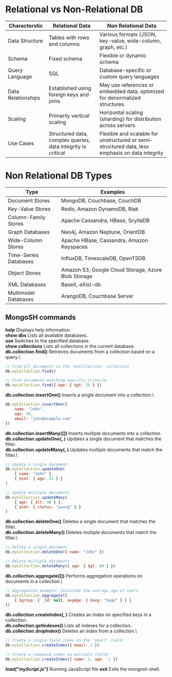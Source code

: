 


# Relational vs Non-Relational DB

| Characterstic    | Relational Data | Non Relational Data
| -------- | ------- | ------- |
| Data Structure  | Tables with rows and columns    | Various formats (JSON, key-value, wide-column, graph, etc.) | 
| Schema  | Fixed schema    | Flexible or dynamic schema | 
|  Query Language |  SQL | Database-specific or custom query languages |
|  Data Relationships | Established using foreign keys and joins   |   May use references or embedded data, optimized for denormalized structures  |
|  Scaling |  Primarily vertical scaling  |   Horizontal scaling (sharding) for distribution across servers  |
| Use Cases  |  Structured data, complex queries, data integrity is critical  |   Flexible and scalable for unstructured or semi-structured data, less emphasis on data integrity  |

# Non Relational DB Types

| Type    | Examples | 
| -------- | ------- |
| Document Stores  | MongoDB, Couchbase, CouchDB   |
| Key-Value Stores  |   Redis, Amazon DynamoDB, Riak |
| Column-Family Stores  |  Apache Cassandra, HBase, ScyllaDB  |
| Graph Databases   |  Neo4j, Amazon Neptune, OrientDB  |
| Wide-Column Stores  | Apache HBase, Cassandra, Amazon Keyspaces   |
|  Time-Series Databases |  InfluxDB, TimescaleDB, OpenTSDB |
| Object Stores  |   Amazon S3, Google Cloud Storage, Azure Blob Storage |
|  XML Databases |  BaseX, eXist-db  |
| Multimodel Databases  | ArangoDB, Couchbase Server   |



## MongoSH commands
**help**	Displays help information.\
**show dbs**	Lists all available databases.\
**use <database>**	Switches to the specified database.\
**show collections**	Lists all collections in the current database.\
**db.collection.find(<query>)**	Retrieves documents from a collection based on a query.\
```js
// Find all documents in the 'myCollection' collection
db.myCollection.find()

// Find documents matching specific criteria
db.myCollection.find({ age: { $gt: 25 } })

```
**db.collection.insertOne(<document>)**	Inserts a single document into a collection.\
```js
db.myCollection.insertOne({
    name: "John",
    age: 30,
    email: "john@example.com"
})
```

**db.collection.insertMany([<documents>])**	Inserts multiple documents into a collection.\
**db.collection.updateOne(<filter>, <update>)**	Updates a single document that matches the filter.\
**db.collection.updateMany(<filter>, <update>)**	Updates multiple documents that match the filter.\
```js
// Update a single document
db.myCollection.updateOne(
    { name: "John" },
    { $set: { age: 31 } }
)

// Update multiple documents
db.myCollection.updateMany(
    { age: { $lt: 30 } },
    { $set: { status: "young" } }
)

```
**db.collection.deleteOne(<filter>)**	Deletes a single document that matches the filter.\
**db.collection.deleteMany(<filter>)**	Deletes multiple documents that match the filter.\
```js
// Delete a single document
db.myCollection.deleteOne({ name: "John" })

// Delete multiple documents
db.myCollection.deleteMany({ age: { $gt: 60 } })

```
**db.collection.aggregate([<pipeline>])**	Performs aggregation operations on documents in a collection.\
```js
// Aggregation example: Calculate the average age of users
db.myCollection.aggregate([
    { $group: { _id: null, avgAge: { $avg: "$age" } } }
])

```
**db.collection.createIndex(<keys>, <options>)**	Creates an index on specified keys in a collection.\
**db.collection.getIndexes()**	Lists all indexes for a collection.\
**db.collection.dropIndex(<indexName>)**	Deletes an index from a collection.\
```js
// Create a single-field index on the 'email' field
db.myCollection.createIndex({ email: 1 })

// Create a compound index on multiple fields
db.myCollection.createIndex({ name: 1, age: -1 })

```
***load("myScript.js")*** Running JavaScript file
**exit**	Exits the mongosh shell.







```js

```
```js

```
```js

```
```js

```
```js

```
```js

```
```js

```
```js

```
```js

```
```js

```



 




